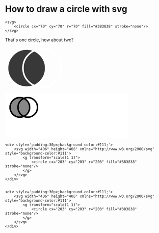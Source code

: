 ﻿# How to draw a circle with svg


	<svg>
		<circle cx="70" cy="70" r="70" fill="#383838" stroke="none"/>
	</svg>


That's one circle, how about two?

<svg>
	<circle cx="70" cy="70" r="62" fill="#383838" stroke="white" stroke-width="5"/>
	<circle cx="120" cy="70" r="62" fill="none" stroke="white" stroke-width="5"/>
</svg>

<svg style="background:white;height:149" width="400" height="400">
    <defs>
    <g id="shape" fill="none" stroke="red">
<circle cx="100" cy="100" r="100" fill="#888" stroke="#000" stroke-width="15"/>
<circle cx="180" cy="100" r="100" fill="none" stroke="#000" stroke-width="15"/>
</g>
<filter id="shadow">
</filter>
</defs>
<g transform="scale(0.32)">
  <use xlink:href="#shape" x="50" y="50"  />
</g>
<g filter="url(#shadow)">
<rect width="100%" height="100%" fill="red" clip-path="url(#shape)"/>
</g>
</svg>


	<div style='padding:30px;background-color:#111;'>
		<svg width="406" height="406" xmlns="http://www.w3.org/2000/svg" style='background-color:#111'>
			<g transform="scale(1 1)">
				<circle cx="203" cy="203" r="203" fill="#383838" stroke="none"/>
			</g>
		</svg>
	</div>


	<div style='padding:30px;background-color:#111;'>
		<svg width="406" height="406" xmlns="http://www.w3.org/2000/svg" style='background-color:#111'>
			<g transform="scale(1 1)">
				<circle cx="203" cy="203" r="203" fill="#383838" stroke="none"/>
			</g>
		</svg>
	</div>
